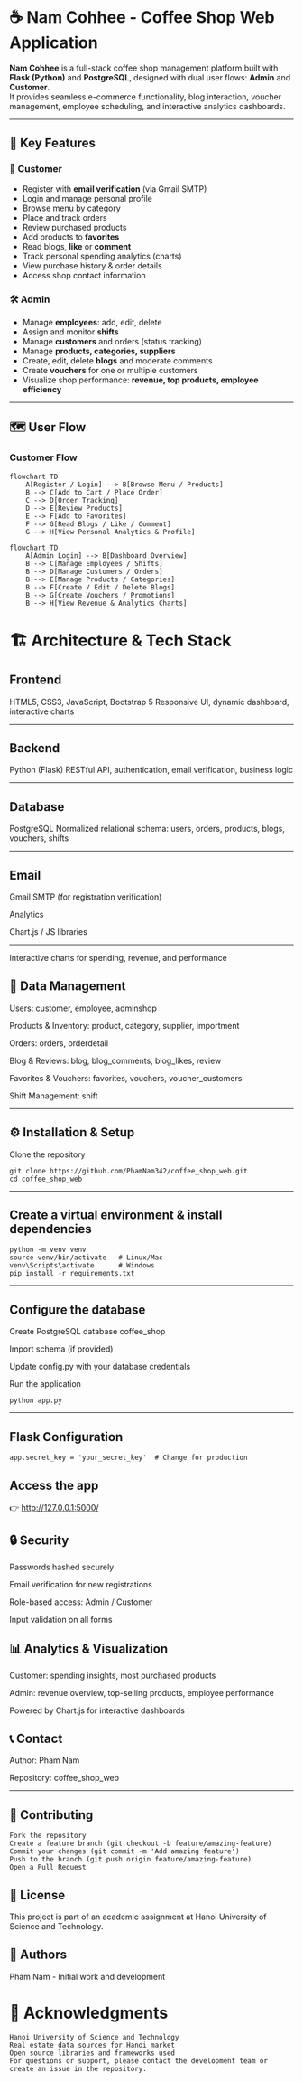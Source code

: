 # ☕ Nam Cohhee - Coffee Shop Web Application

**Nam Cohhee** is a full-stack coffee shop management platform built with **Flask (Python)** and **PostgreSQL**, designed with dual user flows: **Admin** and **Customer**.  
It provides seamless e-commerce functionality, blog interaction, voucher management, employee scheduling, and interactive analytics dashboards.

---

## 🌟 Key Features

### 👤 Customer
- Register with **email verification** (via Gmail SMTP)  
- Login and manage personal profile  
- Browse menu by category  
- Place and track orders  
- Review purchased products  
- Add products to **favorites**  
- Read blogs, **like** or **comment**  
- Track personal spending analytics (charts)  
- View purchase history & order details  
- Access shop contact information  

### 🛠️ Admin
- Manage **employees**: add, edit, delete  
- Assign and monitor **shifts**  
- Manage **customers** and orders (status tracking)  
- Manage **products, categories, suppliers**  
- Create, edit, delete **blogs** and moderate comments  
- Create **vouchers** for one or multiple customers  
- Visualize shop performance: **revenue, top products, employee efficiency**  

---

## 🗺️ User Flow

### Customer Flow
```mermaid
flowchart TD
    A[Register / Login] --> B[Browse Menu / Products]
    B --> C[Add to Cart / Place Order]
    C --> D[Order Tracking]
    D --> E[Review Products]
    E --> F[Add to Favorites]
    F --> G[Read Blogs / Like / Comment]
    G --> H[View Personal Analytics & Profile]
```
```mermaid
flowchart TD
    A[Admin Login] --> B[Dashboard Overview]
    B --> C[Manage Employees / Shifts]
    B --> D[Manage Customers / Orders]
    B --> E[Manage Products / Categories]
    B --> F[Create / Edit / Delete Blogs]
    B --> G[Create Vouchers / Promotions]
    B --> H[View Revenue & Analytics Charts]
```
# 🏗️ Architecture & Tech Stack
## Frontend

HTML5, CSS3, JavaScript, Bootstrap 5
Responsive UI, dynamic dashboard, interactive charts

---


## Backend

Python (Flask)
RESTful API, authentication, email verification, business logic

---

## Database

PostgreSQL
Normalized relational schema: users, orders, products, blogs, vouchers, shifts

---

## Email

Gmail SMTP (for registration verification)

Analytics

Chart.js / JS libraries


---

Interactive charts for spending, revenue, and performance

## 💾 Data Management

Users: customer, employee, adminshop

Products & Inventory: product, category, supplier, importment

Orders: orders, orderdetail

Blog & Reviews: blog, blog_comments, blog_likes, review

Favorites & Vouchers: favorites, vouchers, voucher_customers

Shift Management: shift

---

## ⚙️ Installation & Setup

Clone the repository
```
git clone https://github.com/PhamNam342/coffee_shop_web.git
cd coffee_shop_web
```

---


## Create a virtual environment & install dependencies
```
python -m venv venv
source venv/bin/activate   # Linux/Mac
venv\Scripts\activate      # Windows
pip install -r requirements.txt
```
---

## Configure the database

Create PostgreSQL database coffee_shop

Import schema (if provided)

Update config.py with your database credentials

Run the application
```
python app.py
```

---

## Flask Configuration
```
app.secret_key = 'your_secret_key'  # Change for production
```

## Access the app
👉 http://127.0.0.1:5000/

## 🔒 Security

Passwords hashed securely

Email verification for new registrations

Role-based access: Admin / Customer

Input validation on all forms

## 📊 Analytics & Visualization

Customer: spending insights, most purchased products

Admin: revenue overview, top-selling products, employee performance

Powered by Chart.js for interactive dashboards

## 📞 Contact

Author: Pham Nam

Repository: coffee_shop_web

---

## 🤝 Contributing
```
Fork the repository
Create a feature branch (git checkout -b feature/amazing-feature)
Commit your changes (git commit -m 'Add amazing feature')
Push to the branch (git push origin feature/amazing-feature)
Open a Pull Request
```

## 📄 License
This project is part of an academic assignment at Hanoi University of Science and Technology.

## 👥 Authors
Pham Nam - Initial work and development
# 🙏 Acknowledgments
```
Hanoi University of Science and Technology
Real estate data sources for Hanoi market
Open source libraries and frameworks used
For questions or support, please contact the development team or create an issue in the repository.
```
